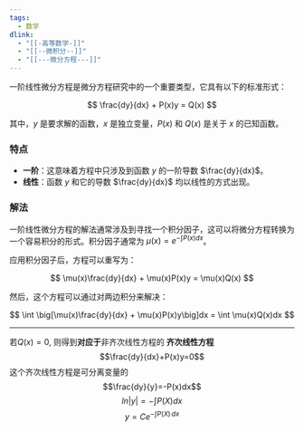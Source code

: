 ```yaml
---
tags:
  - 数学
dlink:
  - "[[-高等数学-]]"
  - "[[--微积分--]]"
  - "[[---微分方程---]]"
---
```

一阶线性微分方程是微分方程研究中的一个重要类型，它具有以下的标准形式：

$$ \frac{dy}{dx} + P(x)y = Q(x) $$

其中，$y$ 是要求解的函数，$x$ 是独立变量，$P(x)$ 和 $Q(x)$ 是关于 $x$ 的已知函数。

### 特点
- **一阶**：这意味着方程中只涉及到函数 $y$ 的一阶导数 $\frac{dy}{dx}$。
- **线性**：函数 $y$ 和它的导数 $\frac{dy}{dx}$ 均以线性的方式出现。

### 解法
一阶线性微分方程的解法通常涉及到寻找一个积分因子，这可以将微分方程转换为一个容易积分的形式。积分因子通常为 $\mu(x) = e^{-\int P(x)dx}$。

应用积分因子后，方程可以重写为：

$$ \mu(x)\frac{dy}{dx} + \mu(x)P(x)y = \mu(x)Q(x) $$

然后，这个方程可以通过对两边积分来解决：

$$ \int \big[\mu(x)\frac{dy}{dx} + \mu(x)P(x)y\big]dx = \int \mu(x)Q(x)dx $$





---
若$Q(x)=0$, 则得到**对应于**非齐次线性方程的 **齐次线性方程**
$$\frac{dy}{dx}+P(x)y=0$$
这个齐次线性方程是可分离变量的
$$\frac{dy}{y}=-P(x)dx$$
$$ln|y|=-\int P(X)dx$$
$$y=Ce^{ -\int P(X) \, dx  }$$



